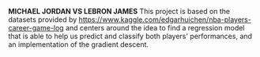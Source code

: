 **MICHAEL JORDAN VS LEBRON JAMES**
This project is based on the datasets provided by https://www.kaggle.com/edgarhuichen/nba-players-career-game-log and centers around the idea to find a regression model that is able to help us predict and classify both players' performances, and an implementation of the gradient descent.
